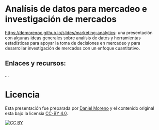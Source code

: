 # Analísis de datos para mercadeo e investigación de mercados

https://demorenoc.github.io/slides/marketing-analytics: una presentación con algunas ideas generales sobre analísis de datos y herramientas estadísticas para apoyar la toma de decisiones en mercadeo y para desarrollar investigación de mercados con un enfoque cuantitativo.

## Enlaces y recursos:

...

# Licencia

Esta presentación fue preparada por [Daniel Moreno](https://github.com/demorenoc) y el contenido original esta bajo la licensia [CC-BY 4.0](http://creativecommons.org/licenses/by/4.0/).

[![CC BY](http://i.creativecommons.org/l/by/4.0/88x31.png)](http://creativecommons.org/licenses/by/4.0/)
